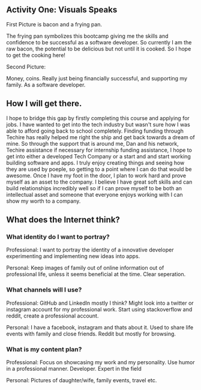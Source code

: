## Activity One: Visuals Speaks
First Picture is bacon and a frying pan. 

The frying pan symbolizes this bootcamp giving me the skills and confidence to be successful as a software developer. So currently I am the raw bacon,
the potential to be delicious but not until it is cooked. So I hope to get the cooking here!

Second Picture:

Money, coins. Really just being financially successful, and supporting my family. As a software developer. 

## How I will get there. 
I hope to bridge this gap by firstly completing this course and applying for jobs. I have wanted to get into the tech industry but wasn't sure 
how I was able to afford going back to school completely. Finding funding through Techire has really helped me right the ship and get back 
towards a dream of mine. So through the support that is around me, Dan and his network, Techire assistance if necessary for internship funding
assistance, I hope to get into either a developed Tech Company or a start and and start working building software and apps. I truly enjoy creating things
and seeing how they are used by poeple, so getting to a point where I can do that would be awesome. Once I have my foot in the door, I plan to work
hard and prove myself as an asset to the company. I believe I have great soft skills and can build relationships incredibly well so if I can prove myself to
be both an intellectual asset and someone that everyone enjoys working with I can show my worth to a company. 

## What does the Internet think?
### What identity do I want to portray?

Professional: I want to portray the identity of a innovative developer experimenting and implementing new ideas into apps. 

Personal: Keep images of family out of online information out of professional life, unless it seems beneficial at the time. Clear seperation. 
    
### What channels will I use?

Professional: GitHub and LinkedIn mostly I think? Might look into a twitter or instagram account for my professional work. Start using stackoverflow and reddit, create a professional account. 

Personal: I have a facebook, instagram and thats about it. Used to share life events with family and close friends. Reddit but mostly for browsing. 
    
### What is my content plan?

Professional: Focus on showcasing my work and my personality. Use humor in a professional manner. Developer. Expert in the field 

Personal: Pictures of daughter/wife, family events, travel etc. 
